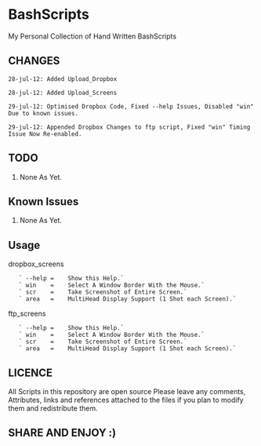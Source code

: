 BashScripts
===========

My Personal Collection of Hand Written BashScripts

CHANGES
-------

	28-jul-12: Added Upload_Dropbox

	28-jul-12: Added Upload_Screens

	29-jul-12: Optimised Dropbox Code, Fixed --help Issues, Disabled "win" Due to known issues.
	
	29-jul-12: Appended Dropbox Changes to ftp script, Fixed "win" Timing Issue Now Re-enabled.

TODO
----

1. None As Yet.

Known Issues
------------

1. None As Yet. 


Usage
-----
dropbox_screens <args>
        
       ` --help =    Show this Help.`
       ` win    =    Select A Window Border With the Mouse.`
       ` scr    =    Take Screenshot of Entire Screen.`
       ` area   =    MultiHead Display Support (1 Shot each Screen).`

ftp_screens <args>
        
       ` --help =    Show this Help.`
       ` win    =    Select A Window Border With the Mouse.`
       ` scr    =    Take Screenshot of Entire Screen.`
       ` area   =    MultiHead Display Support (1 Shot each Screen).`

LICENCE
-------

All Scripts in this repository are open source
Please leave any comments, Attributes, links and references 
attached to the files if you plan to modify them
and redistribute them.


SHARE AND ENJOY :)
------------------
